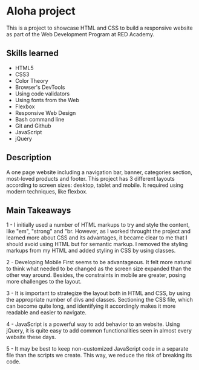 # Aloha project
This is a project to showcase HTML and CSS to build a responsive website as part of the Web Development Program at RED Academy.

## Skills learned
- HTML5
- CSS3
- Color Theory
- Browser's DevTools
- Using code validators
- Using fonts from the Web
- Flexbox
- Responsive Web Design
- Bash command line
- Git and Github
- JavaScript
- jQuery

## Description
A one page website including a navigation bar, banner, categories section, most-loved products and footer. This project has 3 different layouts according to screen sizes: desktop, tablet and mobile. It required using modern techniques, like flexbox.

## Main Takeaways

1 - I initially used a number of HTML markups to try and style the content, like "em", "strong" and "br. However, as I worked throught the project and learned more about CSS and its advantages, it became clear to me that I should avoid using HTML but for semantic markup. I removed the styling markups from my HTML and added styling in CSS by using classes.
  
2 - Developing Mobile First seems to be advantageous. It felt more natural to think what needed to be changed as the screen size expanded than the other way around. Besides, the constraints in mobile are greater, posing more challenges to the layout.

3 - It is important to strategize the layout both in HTML and CSS, by using the appropriate number of divs and classes. Sectioning the CSS file, which can become quite long, and identifying it accordingly makes it more readable and easier to navigate.

4 - JavaScript is a powerful way to add behavior to an website. Using jQuery, it is quite easy to add common functionalities seen in almost every website these days.

5 - It may be best to keep non-customized JavaScript code in a separate file than the scripts we create. This way, we reduce the risk of breaking its code.
